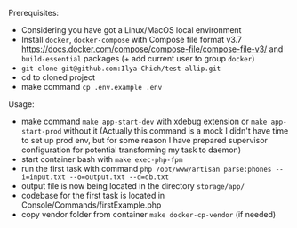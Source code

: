Prerequisites:
- Considering you have got a Linux/MacOS local environment
- Install `docker`, `docker-compose` with Compose file format v3.7 https://docs.docker.com/compose/compose-file/compose-file-v3/ and `build-essential` packages (+ add current user to group `docker`)
- `git clone git@github.com:Ilya-Chich/test-allip.git`
- cd to cloned project
- make command `cp .env.example .env`

Usage:
- make command `make app-start-dev` with xdebug extension or `make app-start-prod` without it (Actually this command is a mock I didn't have time to set up prod env, but for some reason I have prepared supervisor configuration for potential transforming my task to daemon)
- start container bash with `make exec-php-fpm`
- run the first task with command `php /opt/www/artisan parse:phones --i=input.txt --o=output.txt --d=db.txt`
- output file is now being located in the directory `storage/app/`
- codebase for the first task is located in Console/Commands/firstExample.php
- copy vendor folder from container `make docker-cp-vendor` (if needed)
